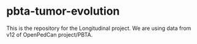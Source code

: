 # pbta-tumor-evolution

This is the repository for the Longitudinal project. We are using data from v12 of OpenPedCan project/PBTA.
